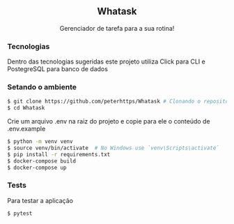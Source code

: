 <div align="center">
  <h2 align="center">Whatask</h2>

  <p align="center">
    Gerenciador de tarefa para a sua rotina!
  </p>
</div>

### Tecnologias

Dentro das tecnologias sugeridas este projeto utiliza Click para CLI e PostegreSQL para banco de dados

### Setando o ambiente

```bash
$ git clone https://github.com/peterhttps/Whatask # Clonando o repositório
$ cd Whatask
```

Crie um arquivo .env na raiz do projeto e copie para ele o conteúdo de .env.example

```bash
$ python -m venv venv
$ source venv/bin/activate  # No Windows use `venv\Scripts\activate`
$ pip install -r requirements.txt
$ docker-compose build
$ docker-compose up
```

### Tests

Para testar a aplicação

```bash
$ pytest
```